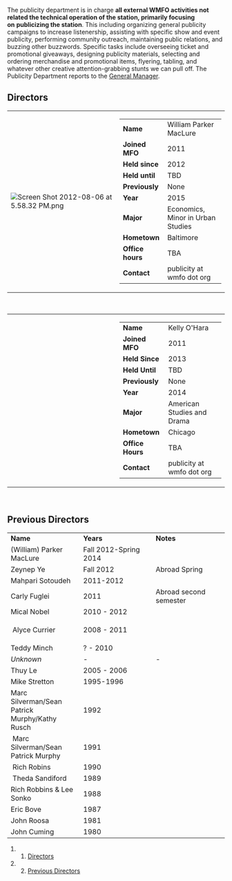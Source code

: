 The publicity department is in charge **all external WMFO activities not related the technical operation of the station, primarily focusing on** **publicizing the station**. This including organizing general publicity campaigns to increase listenership, assisting with specific show and event publicity, performing community outreach, maintaining public relations, and buzzing other buzzwords. Specific tasks include overseeing ticket and promotional giveaways, designing publicity materials, selecting and ordering merchandise and promotional items, flyering, tabling, and whatever other creative attention-grabbing stunts we can pull off. The Publicity Department reports to the [General Manager](https://wiki.wmfo.org/About_WMFO/Executive_Board/GM's_Office "GM's Office").

Directors
---------

<table>
<col width="50%" />
<col width="50%" />
<tbody>
<tr class="odd">
<td align="left"><p><img src="https://wiki.wmfo.org/@api/deki/files/444/=Screen_Shot_2012-08-06_at_5.58.32_PM.png" alt="Screen Shot 2012-08-06 at 5.58.32 PM.png" /></p></td>
<td align="left"><table>
<tbody>
<tr class="odd">
<td align="left"><strong>Name</strong></td>
<td align="left">William Parker MacLure</td>
</tr>
<tr class="even">
<td align="left"><strong>Joined MFO</strong></td>
<td align="left">2011</td>
</tr>
<tr class="odd">
<td align="left"><strong>Held since</strong></td>
<td align="left">2012</td>
</tr>
<tr class="even">
<td align="left"><strong>Held until</strong></td>
<td align="left">TBD</td>
</tr>
<tr class="odd">
<td align="left"><strong>Previously</strong></td>
<td align="left">None</td>
</tr>
<tr class="even">
<td align="left"><strong>Year</strong></td>
<td align="left">2015</td>
</tr>
<tr class="odd">
<td align="left"><strong>Major</strong></td>
<td align="left">Economics, Minor in Urban Studies</td>
</tr>
<tr class="even">
<td align="left"><strong>Hometown</strong></td>
<td align="left">Baltimore</td>
</tr>
<tr class="odd">
<td align="left"><strong>Office hours</strong></td>
<td align="left">TBA</td>
</tr>
<tr class="even">
<td align="left"><strong>Contact</strong></td>
<td align="left"><script type="text/javascript">
<!--
h='&#x77;&#x6d;&#102;&#x6f;&#46;&#x6f;&#114;&#x67;';a='&#64;';n='&#112;&#x75;&#98;&#108;&#x69;&#x63;&#x69;&#116;&#x79;';e=n+a+h;
document.write('<a h'+'ref'+'="ma'+'ilto'+':'+e+'">'+e+'<\/'+'a'+'>');
// -->
</script><noscript>&#112;&#x75;&#98;&#108;&#x69;&#x63;&#x69;&#116;&#x79;&#32;&#x61;&#116;&#32;&#x77;&#x6d;&#102;&#x6f;&#32;&#100;&#x6f;&#116;&#32;&#x6f;&#114;&#x67;</noscript></td>
</tr>
</tbody>
</table></td>
</tr>
</tbody>
</table>

 

<table>
<col width="50%" />
<col width="50%" />
<tbody>
<tr class="odd">
<td align="left"><a href="https://wiki.wmfo.org/@api/deki/files/529/=563019_10200169965124642_1896309857_n.jpg" title="563019_10200169965124642_1896309857_n.jpg"><embed src="https://wiki.wmfo.org/@api/deki/files/529/=563019_10200169965124642_1896309857_n.jpg?size=webview" /></a></td>
<td align="left"><table>
<tbody>
<tr class="odd">
<td align="left"><strong>Name</strong></td>
<td align="left">Kelly O'Hara</td>
</tr>
<tr class="even">
<td align="left"><strong>Joined MFO</strong></td>
<td align="left">2011</td>
</tr>
<tr class="odd">
<td align="left"><strong>Held Since</strong></td>
<td align="left">2013</td>
</tr>
<tr class="even">
<td align="left"><strong>Held Until</strong></td>
<td align="left">TBD</td>
</tr>
<tr class="odd">
<td align="left"><strong>Previously</strong></td>
<td align="left">None</td>
</tr>
<tr class="even">
<td align="left"><strong>Year</strong></td>
<td align="left">2014</td>
</tr>
<tr class="odd">
<td align="left"><strong>Major</strong></td>
<td align="left">American Studies and Drama</td>
</tr>
<tr class="even">
<td align="left"><strong>Hometown</strong></td>
<td align="left">Chicago</td>
</tr>
<tr class="odd">
<td align="left"><strong>Office Hours</strong></td>
<td align="left">TBA</td>
</tr>
<tr class="even">
<td align="left"><strong>Contact</strong></td>
<td align="left"><script type="text/javascript">
<!--
h='&#x77;&#x6d;&#102;&#x6f;&#46;&#x6f;&#114;&#x67;';a='&#64;';n='&#112;&#x75;&#98;&#108;&#x69;&#x63;&#x69;&#116;&#x79;';e=n+a+h;
document.write('<a h'+'ref'+'="ma'+'ilto'+':'+e+'">'+e+'<\/'+'a'+'>');
// -->
</script><noscript>&#112;&#x75;&#98;&#108;&#x69;&#x63;&#x69;&#116;&#x79;&#32;&#x61;&#116;&#32;&#x77;&#x6d;&#102;&#x6f;&#32;&#100;&#x6f;&#116;&#32;&#x6f;&#114;&#x67;</noscript></td>
</tr>
</tbody>
</table></td>
</tr>
</tbody>
</table>

 

Previous Directors
------------------

<table>
<col width="33%" />
<col width="33%" />
<col width="33%" />
<tbody>
<tr class="odd">
<td align="left"><strong>Name</strong></td>
<td align="left"><strong>Years</strong></td>
<td align="left"><strong>Notes</strong></td>
</tr>
<tr class="even">
<td align="left">(William) Parker MacLure</td>
<td align="left">Fall 2012-Spring 2014</td>
<td align="left"> </td>
</tr>
<tr class="odd">
<td align="left">Zeynep Ye</td>
<td align="left">Fall 2012</td>
<td align="left">Abroad Spring</td>
</tr>
<tr class="even">
<td align="left">Mahpari Sotoudeh</td>
<td align="left">2011-2012</td>
<td align="left"> </td>
</tr>
<tr class="odd">
<td align="left">Carly Fuglei</td>
<td align="left">2011</td>
<td align="left">Abroad second semester</td>
</tr>
<tr class="even">
<td align="left">Mical Nobel</td>
<td align="left">2010 - 2012</td>
<td align="left"> </td>
</tr>
<tr class="odd">
<td align="left"><p> Alyce Currier</p></td>
<td align="left">2008 - 2011</td>
<td align="left"> </td>
</tr>
<tr class="even">
<td align="left">Teddy Minch</td>
<td align="left">? - 2010</td>
<td align="left"> </td>
</tr>
<tr class="odd">
<td align="left"><em>Unknown</em></td>
<td align="left">-</td>
<td align="left">-</td>
</tr>
<tr class="even">
<td align="left">Thuy Le</td>
<td align="left">2005 - 2006</td>
<td align="left"> </td>
</tr>
<tr class="odd">
<td align="left">Mike Stretton</td>
<td align="left">1995-1996</td>
<td align="left"> </td>
</tr>
<tr class="even">
<td align="left">Marc Silverman/Sean Patrick Murphy/Kathy Rusch</td>
<td align="left">1992</td>
<td align="left"> </td>
</tr>
<tr class="odd">
<td align="left"> Marc Silverman/Sean Patrick Murphy</td>
<td align="left">1991</td>
<td align="left"> </td>
</tr>
<tr class="even">
<td align="left"> Rich Robins</td>
<td align="left">1990</td>
<td align="left"> </td>
</tr>
<tr class="odd">
<td align="left"> Theda Sandiford</td>
<td align="left">1989</td>
<td align="left"> </td>
</tr>
<tr class="even">
<td align="left">Rich Robbins &amp; Lee Sonko</td>
<td align="left">1988</td>
<td align="left"> </td>
</tr>
<tr class="odd">
<td align="left">Eric Bove</td>
<td align="left">1987</td>
<td align="left"> </td>
</tr>
<tr class="even">
<td align="left">John Roosa</td>
<td align="left">1981</td>
<td align="left"> </td>
</tr>
<tr class="odd">
<td align="left">John Cuming</td>
<td align="left">1980</td>
<td align="left"> </td>
</tr>
</tbody>
</table>

1.  1. [Directors](#Directors)
2.  2. [Previous Directors](#Previous_Directors)

